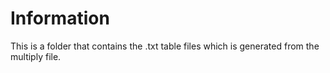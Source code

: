 # Information

This is a folder that contains the .txt table files
which is generated from the multiply file.
